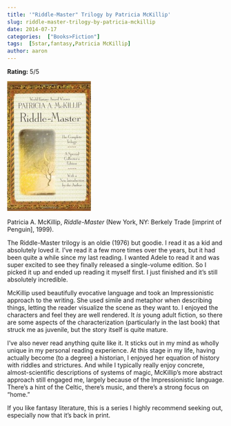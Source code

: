 ```yaml
---
title: '"Riddle-Master" Trilogy by Patricia McKillip'
slug: riddle-master-trilogy-by-patricia-mckillip
date: 2014-07-17
categories:  ["Books>Fiction"]
tags:  [5star,fantasy,Patricia McKillip]
author: aaron
---
```


**Rating:** 5/5

![Riddle-Master Trilogy](cover-194x300.jpg)

Patricia A. McKillip, *Riddle-Master* (New York, NY: Berkely Trade [imprint of Penguin], 1999).

The Riddle-Master trilogy is an oldie (1976) but goodie. I read it as a kid and absolutely loved it. I’ve read it a few more times over the years, but it had been quite a while since my last reading. I wanted Adele to read it and was super excited to see they finally released a single-volume edition. So I picked it up and ended up reading it myself first. I just finished and it’s still absolutely incredible.

McKillip used beautifully evocative language and took an Impressionistic approach to the writing. She used simile and metaphor when describing things, letting the reader visualize the scene as they want to. I enjoyed the characters and feel they are well rendered. It *is* young adult fiction, so there are some aspects of the characterization (particularly in the last book) that struck me as juvenile, but the story itself is quite mature.

I’ve also never read anything quite like it. It sticks out in my mind as wholly unique in my personal reading experience. At this stage in my life, having actually become (to a degree) a historian, I enjoyed her equation of history with riddles and strictures. And while I typically really enjoy concrete, almost-scientific descriptions of systems of magic, McKillip’s more abstract approach still engaged me, largely because of the Impressionistic language. There’s a hint of the Celtic, there’s music, and there’s a strong focus on “home.”

If you like fantasy literature, this is a series I highly recommend seeking out, especially now that it’s back in print.
